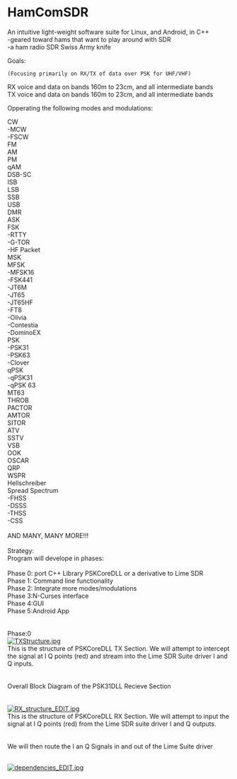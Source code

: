 # HamComSDR
An intuitive light-weight software suite for Linux, and Android, in C++<br>
    -geared toward hams that want to play around with SDR<br>
    -a ham radio SDR Swiss Army knife

Goals:

    (Focusing primarily on RX/TX of data over PSK for UHF/VHF)

RX voice and data on bands 160m to 23cm, and all intermediate bands <br>
TX voice and data on bands 160m to 23cm, and all intermediate bands <br>

Opperating the following modes and modulations: <br> 

CW <br>
  -MCW <br>
  -FSCW <br>
FM<br>
AM<br>
PM<br>
qAM<br>
DSB-SC<br>
ISB<br>
LSB<br>
SSB<br>
USB<br>
DMR<br>
ASK<br>
FSK<br>
  -RTTY<br>
  -G-TOR<br>
  -HF Packet<br>
MSK<br>
MFSK<br>
  -MFSK16<br>
  -FSK441<br>
  -JT6M<br>
  -JT65<br>
  -JT65HF<br>
  -FT8<br>
  -Olivia<br>
  -Contestia<br>
  -DominoEX<br>
PSK<br>
  -PSK31<br>
  -PSK63<br>
  -Clover<br>
qPSK<br>
  -qPSK31<br>
  -qPSK 63<br>
MT63<br>
THROB<br>
PACTOR<br>
AMTOR<br>
SITOR<br>
ATV<br>
SSTV<br>
VSB<br>
OOK<br>
OSCAR<br>
QRP<br>
WSPR<br>
Hellschreiber<br>
Spread Spectrum<br>
  -FHSS<br>
  -DSSS<br>
  -THSS<br>
  -CSS<br>
<br>
AND MANY, MANY MORE!!!<br>
<br>
Strategy:
<br>
Program will develope in phases:<br>
<br>
Phase 0: port C++ Library PSKCoreDLL or a derivative to Lime SDR<br>
Phase 1: Command line functionality<br>
Phase 2: Integrate more modes/modulations<br>
Phase 3:N-Curses interface<br>
Phase 4:GUI<br>
Phase 5:Android App<br>
<br>
<br>
Phase:0
<br>
[![TXStructure.jpg](https://s15.postimg.cc/mvicxizdn/TXStructure.jpg)](https://postimg.cc/image/i9m8p6duf/)
<br>
This is the structure of PSKCoreDLL TX Section. We will attempt to intercept the signal at I Q points (red) and stream into the Lime SDR Suite driver I and Q inputs.<br><br>
<br>
                    Overall Block Diagram of the PSK31DLL Recieve Section<BR>
    <br>
    <br>
[![RX_structure_EDIT.jpg](https://s15.postimg.cc/du3tjw6l7/RX_structure_EDIT.jpg)](https://postimg.cc/image/ye8nidmc7/)
<br>
This is the structure of PSKCoreDLL RX Section. We will attempt to input the signal at I Q points (red) from the Lime SDR suite driver I and Q outputs.
<br><br><br>
We will then route the I an Q Signals in and out of the Lime Suite driver<br>
<br>

[![dependencies_EDIT.jpg](https://s15.postimg.cc/d74wuump7/dependencies_EDIT.jpg)](https://postimg.cc/image/nh7bu3ckn/)


